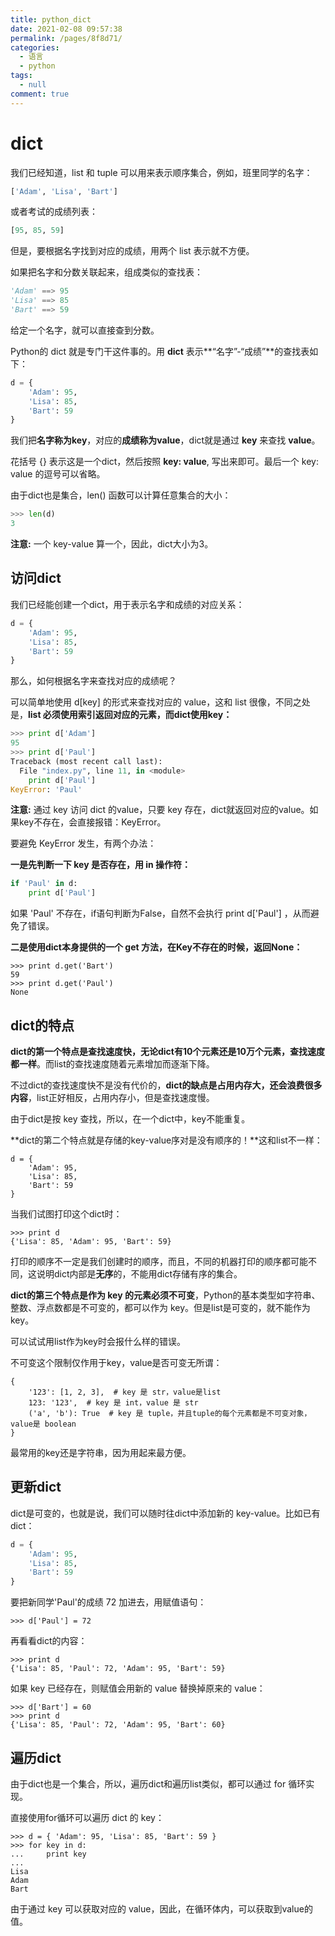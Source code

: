 ```yaml
---
title: python_dict
date: 2021-02-08 09:57:38
permalink: /pages/8f8d71/
categories: 
  - 语言
  - python
tags: 
  - null
comment: true
---
```

# dict

我们已经知道，list 和 tuple 可以用来表示顺序集合，例如，班里同学的名字：

```python
['Adam', 'Lisa', 'Bart']
```

或者考试的成绩列表：

```python
[95, 85, 59]
```

但是，要根据名字找到对应的成绩，用两个 list 表示就不方便。

如果把名字和分数关联起来，组成类似的查找表：

```python
'Adam' ==> 95
'Lisa' ==> 85
'Bart' ==> 59
```

给定一个名字，就可以直接查到分数。

Python的 dict 就是专门干这件事的。用 **dict** 表示**“名字”-“成绩”**的查找表如下：

```python
d = {
    'Adam': 95,
    'Lisa': 85,
    'Bart': 59
}
```

我们把**名字称为key**，对应的**成绩称为value**，dict就是通过 **key** 来查找 **value**。

花括号 {} 表示这是一个dict，然后按照 **key: value**, 写出来即可。最后一个 key: value 的逗号可以省略。

由于dict也是集合，len() 函数可以计算任意集合的大小：

```python
>>> len(d)
3
```

**注意:** 一个 key-value 算一个，因此，dict大小为3。

## 访问dict

我们已经能创建一个dict，用于表示名字和成绩的对应关系：

```python
d = {
    'Adam': 95,
    'Lisa': 85,
    'Bart': 59
}
```

那么，如何根据名字来查找对应的成绩呢？

可以简单地使用 d[key] 的形式来查找对应的 value，这和 list 很像，不同之处是，**list 必须使用索引返回对应的元素，而dict使用key：**

```python
>>> print d['Adam']
95
>>> print d['Paul']
Traceback (most recent call last):
  File "index.py", line 11, in <module>
    print d['Paul']
KeyError: 'Paul'
```

**注意:** 通过 key 访问 dict 的value，只要 key 存在，dict就返回对应的value。如果key不存在，会直接报错：KeyError。

要避免 KeyError 发生，有两个办法：

**一是先判断一下 key 是否存在，用 in 操作符：**

```python
if 'Paul' in d:
    print d['Paul']
```

如果 'Paul' 不存在，if语句判断为False，自然不会执行 print d['Paul'] ，从而避免了错误。

**二是使用dict本身提供的一个 get 方法，在Key不存在的时候，返回None：**

```
>>> print d.get('Bart')
59
>>> print d.get('Paul')
None
```

## dict的特点

**dict的第一个特点是查找速度快，无论dict有10个元素还是10万个元素，查找速度都一样**。而list的查找速度随着元素增加而逐渐下降。

不过dict的查找速度快不是没有代价的，**dict的缺点是占用内存大，还会浪费很多内容**，list正好相反，占用内存小，但是查找速度慢。

由于dict是按 key 查找，所以，在一个dict中，key不能重复。

**dict的第二个特点就是存储的key-value序对是没有顺序的！**这和list不一样：

```
d = {
    'Adam': 95,
    'Lisa': 85,
    'Bart': 59
}
```

当我们试图打印这个dict时：

```
>>> print d
{'Lisa': 85, 'Adam': 95, 'Bart': 59}
```

打印的顺序不一定是我们创建时的顺序，而且，不同的机器打印的顺序都可能不同，这说明dict内部是**无序**的，不能用dict存储有序的集合。

**dict的第三个特点是作为 key 的元素必须不可变**，Python的基本类型如字符串、整数、浮点数都是不可变的，都可以作为 key。但是list是可变的，就不能作为 key。

可以试试用list作为key时会报什么样的错误。

不可变这个限制仅作用于key，value是否可变无所谓：

```
{
    '123': [1, 2, 3],  # key 是 str，value是list
    123: '123',  # key 是 int，value 是 str
    ('a', 'b'): True  # key 是 tuple，并且tuple的每个元素都是不可变对象，value是 boolean
}
```

最常用的key还是字符串，因为用起来最方便。

## 更新dict

dict是可变的，也就是说，我们可以随时往dict中添加新的 key-value。比如已有dict：

```python
d = {
    'Adam': 95,
    'Lisa': 85,
    'Bart': 59
}
```

要把新同学'Paul'的成绩 72 加进去，用赋值语句：

```shell
>>> d['Paul'] = 72
```

再看看dict的内容：

```shell
>>> print d
{'Lisa': 85, 'Paul': 72, 'Adam': 95, 'Bart': 59}
```

如果 key 已经存在，则赋值会用新的 value 替换掉原来的 value：

```shell
>>> d['Bart'] = 60
>>> print d
{'Lisa': 85, 'Paul': 72, 'Adam': 95, 'Bart': 60}
```

## 遍历dict

由于dict也是一个集合，所以，遍历dict和遍历list类似，都可以通过 for 循环实现。

直接使用for循环可以遍历 dict 的 key：

```shell
>>> d = { 'Adam': 95, 'Lisa': 85, 'Bart': 59 }
>>> for key in d:
...     print key
... 
Lisa
Adam
Bart
```

由于通过 key 可以获取对应的 value，因此，在循环体内，可以获取到value的值。